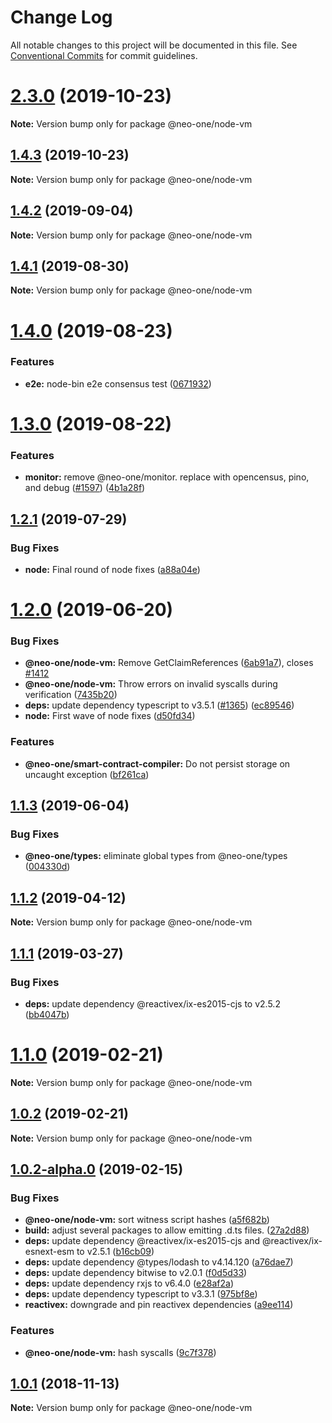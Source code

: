 # Change Log

All notable changes to this project will be documented in this file.
See [Conventional Commits](https://conventionalcommits.org) for commit guidelines.

# [2.3.0](https://github.com/neo-one-suite/neo-one/compare/@neo-one/node-vm@1.4.3...@neo-one/node-vm@2.3.0) (2019-10-23)

**Note:** Version bump only for package @neo-one/node-vm





## [1.4.3](https://github.com/neo-one-suite/neo-one/compare/@neo-one/node-vm@1.4.2...@neo-one/node-vm@1.4.3) (2019-10-23)

**Note:** Version bump only for package @neo-one/node-vm





## [1.4.2](https://github.com/neo-one-suite/neo-one/compare/@neo-one/node-vm@1.4.1...@neo-one/node-vm@1.4.2) (2019-09-04)

**Note:** Version bump only for package @neo-one/node-vm





## [1.4.1](https://github.com/neo-one-suite/neo-one/compare/@neo-one/node-vm@1.4.0...@neo-one/node-vm@1.4.1) (2019-08-30)

**Note:** Version bump only for package @neo-one/node-vm





# [1.4.0](https://github.com/neo-one-suite/neo-one/compare/@neo-one/node-vm@1.3.0...@neo-one/node-vm@1.4.0) (2019-08-23)


### Features

* **e2e:** node-bin e2e consensus test ([0671932](https://github.com/neo-one-suite/neo-one/commit/0671932))





# [1.3.0](https://github.com/neo-one-suite/neo-one/compare/@neo-one/node-vm@1.2.1...@neo-one/node-vm@1.3.0) (2019-08-22)


### Features

* **monitor:** remove @neo-one/monitor. replace with opencensus, pino, and debug ([#1597](https://github.com/neo-one-suite/neo-one/issues/1597)) ([4b1a28f](https://github.com/neo-one-suite/neo-one/commit/4b1a28f))





## [1.2.1](https://github.com/neo-one-suite/neo-one/compare/@neo-one/node-vm@1.2.0...@neo-one/node-vm@1.2.1) (2019-07-29)


### Bug Fixes

* **node:** Final round of node fixes ([a88a04e](https://github.com/neo-one-suite/neo-one/commit/a88a04e))





# [1.2.0](https://github.com/neo-one-suite/neo-one/compare/@neo-one/node-vm@1.1.3...@neo-one/node-vm@1.2.0) (2019-06-20)


### Bug Fixes

* **@neo-one/node-vm:** Remove GetClaimReferences ([6ab91a7](https://github.com/neo-one-suite/neo-one/commit/6ab91a7)), closes [#1412](https://github.com/neo-one-suite/neo-one/issues/1412)
* **@neo-one/node-vm:** Throw errors on invalid syscalls during verification ([7435b20](https://github.com/neo-one-suite/neo-one/commit/7435b20))
* **deps:** update dependency typescript to v3.5.1 ([#1365](https://github.com/neo-one-suite/neo-one/issues/1365)) ([ec89546](https://github.com/neo-one-suite/neo-one/commit/ec89546))
* **node:** First wave of node fixes ([d50fd34](https://github.com/neo-one-suite/neo-one/commit/d50fd34))


### Features

* **@neo-one/smart-contract-compiler:** Do not persist storage on uncaught exception ([bf261ca](https://github.com/neo-one-suite/neo-one/commit/bf261ca))





## [1.1.3](https://github.com/neo-one-suite/neo-one/compare/@neo-one/node-vm@1.1.2...@neo-one/node-vm@1.1.3) (2019-06-04)


### Bug Fixes

* **@neo-one/types:** eliminate global types from @neo-one/types ([004330d](https://github.com/neo-one-suite/neo-one/commit/004330d))





## [1.1.2](https://github.com/neo-one-suite/neo-one/compare/@neo-one/node-vm@1.1.1...@neo-one/node-vm@1.1.2) (2019-04-12)

**Note:** Version bump only for package @neo-one/node-vm





## [1.1.1](https://github.com/neo-one-suite/neo-one/compare/@neo-one/node-vm@1.1.0...@neo-one/node-vm@1.1.1) (2019-03-27)


### Bug Fixes

* **deps:** update dependency @reactivex/ix-es2015-cjs to v2.5.2 ([bb4047b](https://github.com/neo-one-suite/neo-one/commit/bb4047b))





# [1.1.0](https://github.com/neo-one-suite/neo-one/compare/@neo-one/node-vm@1.0.2...@neo-one/node-vm@1.1.0) (2019-02-21)

**Note:** Version bump only for package @neo-one/node-vm





## [1.0.2](https://github.com/neo-one-suite/neo-one/compare/@neo-one/node-vm@1.0.2-alpha.0...@neo-one/node-vm@1.0.2) (2019-02-21)

**Note:** Version bump only for package @neo-one/node-vm





## [1.0.2-alpha.0](https://github.com/neo-one-suite/neo-one/compare/@neo-one/node-vm@1.0.1...@neo-one/node-vm@1.0.2-alpha.0) (2019-02-15)


### Bug Fixes

* **@neo-one/node-vm:** sort witness script hashes ([a5f682b](https://github.com/neo-one-suite/neo-one/commit/a5f682b))
* **build:** adjust several packages to allow emitting .d.ts files. ([27a2d88](https://github.com/neo-one-suite/neo-one/commit/27a2d88))
* **deps:** update dependency @reactivex/ix-es2015-cjs and @reactivex/ix-esnext-esm to v2.5.1 ([b16cb09](https://github.com/neo-one-suite/neo-one/commit/b16cb09))
* **deps:** update dependency @types/lodash to v4.14.120 ([a76dae7](https://github.com/neo-one-suite/neo-one/commit/a76dae7))
* **deps:** update dependency bitwise to v2.0.1 ([f0d5d33](https://github.com/neo-one-suite/neo-one/commit/f0d5d33))
* **deps:** update dependency rxjs to v6.4.0 ([e28af2a](https://github.com/neo-one-suite/neo-one/commit/e28af2a))
* **deps:** update dependency typescript to v3.3.1 ([975bf8e](https://github.com/neo-one-suite/neo-one/commit/975bf8e))
* **reactivex:** downgrade and pin reactivex dependencies ([a9ee114](https://github.com/neo-one-suite/neo-one/commit/a9ee114))


### Features

* **@neo-one/node-vm:** hash syscalls ([9c7f378](https://github.com/neo-one-suite/neo-one/commit/9c7f378))





## [1.0.1](https://github.com/neo-one-suite/neo-one/compare/@neo-one/node-vm@1.0.0...@neo-one/node-vm@1.0.1) (2018-11-13)

**Note:** Version bump only for package @neo-one/node-vm
